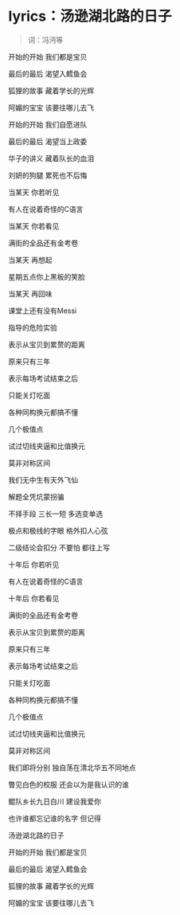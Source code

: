 # lyrics：汤逊湖北路的日子

>词：冯沔等

开始的开始 我们都是宝贝

最后的最后 渴望入鳕鱼会

狐狸的故事 藏着学长的光辉

阿媚的宝宝 该要往哪儿去飞

开始的开始 我们自愿进队

最后的最后 渴望当上政委

华子的讲义 藏着队长的血泪

刘妍的狗腿 累死也不后悔

当某天 你若听见

有人在说着奇怪的C语言

当某天 你若看见

满街的全品还有金考卷

当某天 再想起

星期五点你上黑板的笑脸

当某天 再回味

课堂上还有没有Messi

指导的危险实验

表示从宝贝到累赘的距离

原来只有三年

表示每场考试结束之后

只能关灯吃面

各种同构换元都搞不懂

几个极值点

试过切线夹逼和比值换元

莫非对称区间

我们无中生有天外飞仙

解题全凭坑蒙拐骗

不择手段 三长一短 多选变单选

极点和极线的字眼 格外扣人心弦

二级结论会扣分 不要怕 都往上写

十年后 你若听见

有人在说着奇怪的C语言

十年后 你若看见

满街的全品还有金考卷

表示从宝贝到累赘的距离

原来只有三年

表示每场考试结束之后

只能关灯吃面

各种同构换元都搞不懂

几个极值点

试过切线夹逼和比值换元

莫非对称区间

我们即将分别 独自荡在清北华五不同地点

瞥见白色的校服 还会以为是我认识的谁

鲲队乡长九日白川 建设我爱你

也许谁都忘记谁的名字 但记得

汤逊湖北路的日子

开始的开始 我们都是宝贝

最后的最后 渴望入鳕鱼会

狐狸的故事 藏着学长的光辉

阿媚的宝宝 该要往哪儿去飞
